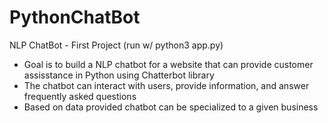 # PythonChatBot
NLP ChatBot - First Project
(run w/ python3 app.py)

* Goal is to build a NLP chatbot for a website that can provide customer assisstance in Python using Chatterbot library 
* The chatbot can interact with users, provide information, and answer frequently asked questions
* Based on data provided chatbot can be specialized to a given business